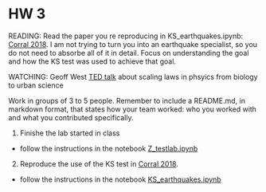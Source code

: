 # HW 3

READING: Read the paper you re reproducing in KS_earthquakes.ipynb: [Corral 2018](https://arxiv.org/pdf/0910.0055.pdf).
I am not trying to turn you into an earthquake specialist, so you do not need to absorbe all of it in detail. Focus on understanding the goal and how the KS test was used to achieve that goal. 

WATCHING: Geoff West [TED talk](https://www.ted.com/talks/geoffrey_west_the_surprising_math_of_cities_and_corporations?utm_campaign=tedspread&utm_medium=referral&utm_source=tedcomshare) about scaling laws in phsyics from biology to urban science

Work in groups of 3 to 5 people. 
Remember to include a README.md, in markdown format, that states how your team worked: who you worked with and what you contributed specifically.

1. Finishe the lab started in class
 
 - follow the instructions in the notebook [Z_testlab.ipynb](Z_testlab.ipynb)
 
2. Reproduce the use of the KS test in [Corral 2018](https://arxiv.org/pdf/0910.0055.pdf). 
 
 - follow the instructions in the notebook [KS_earthquakes.ipynb](KS_earthquakes.ipynb)
 
 
